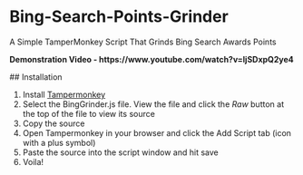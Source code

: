 # Bing-Search-Points-Grinder
<p> A Simple TamperMonkey Script That Grinds Bing Search Awards Points</p>
<p><b>Demonstration Video - https://www.youtube.com/watch?v=ljSDxpQ2ye4</b></p>
## Installation

1. Install [Tampermonkey](https://tampermonkey.net/)
1. Select the BingGrinder.js file. View the file and click the _Raw_ button at the top of the file to view its source
1. Copy the source
1. Open Tampermonkey in your browser and click the Add Script tab (icon with a plus symbol)
1. Paste the source into the script window and hit save
1. Voila!